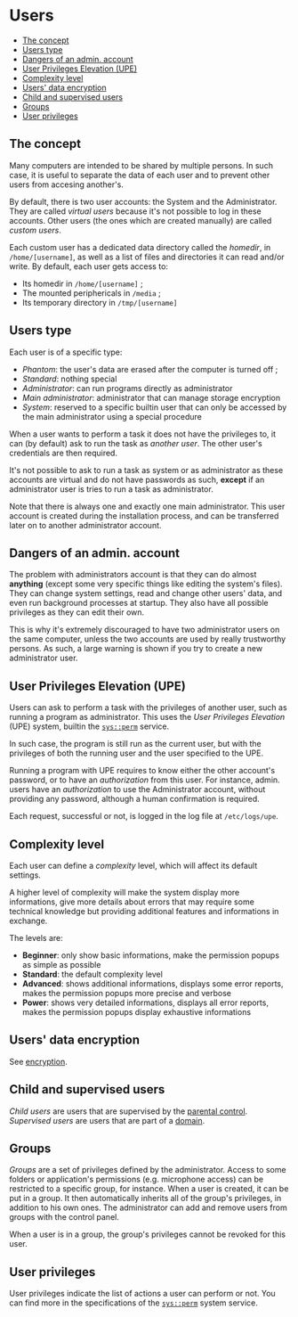 # Users

- [The concept](#the-concept)
- [Users type](#users-type)
- [Dangers of an admin. account](#dangers-of-an-admin-account)
- [User Privileges Elevation (UPE)](#user-privileges-elevation-upe)
- [Complexity level](#complexity-level)
- [Users' data encryption](#users-data-encryption)
- [Child and supervised users](#child-and-supervised-users)
- [Groups](#groups)
- [User privileges](#user-privileges)

## The concept

Many computers are intended to be shared by multiple persons. In such case, it is useful to separate the data of each user and to prevent other users from accesing another's.

By default, there is two user accounts: the System and the Administrator. They are called _virtual users_ because it's not possible to log in these accounts. Other users (the ones which are created manually) are called _custom users_.

Each custom user has a dedicated data directory called the _homedir_, in `/home/[username]`, as well as a list of files and directories it can read and/or write. By default, each user gets access to:

- Its homedir in `/home/[username]` ;
- The mounted periphericals in `/media` ;
- Its temporary directory in `/tmp/[username]`

## Users type

Each user is of a specific type:

- _Phantom_: the user's data are erased after the computer is turned off ;
- _Standard_: nothing special
- _Administrator_: can run programs directly as administrator
- _Main administrator_: administrator that can manage storage encryption
- _System_: reserved to a specific builtin user that can only be accessed by the main administrator using a special procedure

When a user wants to perform a task it does not have the privileges to, it can (by default) ask to run the task as _another user_. The other user's credentials are then required.

It's not possible to ask to run a task as system or as administrator as these accounts are virtual and do not have passwords as such, **except** if an administrator user is tries to run a task as administrator.

Note that there is always one and exactly one main administrator. This user account is created during the installation process, and can be transferred later on to another administrator account.

## Dangers of an admin. account

The problem with administrators account is that they can do almost **anything** (except some very specific things like editing the system's files). They can change system settings, read and change other users' data, and even run background processes at startup. They also have all possible privileges as they can edit their own.

This is why it's extremely discouraged to have two administrator users on the same computer, unless the two accounts are used by really trustworthy persons. As such, a large warning is shown if you try to create a new administrator user.

## User Privileges Elevation (UPE)

Users can ask to perform a task with the privileges of another user, such as running a program as administrator. This uses the _User Privileges Elevation_ (UPE) system, builtin the [`sys::perm`](../specs/services/system/perm.md) service.

In such case, the program is still run as the current user, but with the privileges of both the running user and the user specified to the UPE.

Running a program with UPE requires to know either the other account's password, or to have an _authorization_ from this user. For instance, admin. users have an _authorization_ to use the Administrator account, without providing any password, although a human confirmation is required.

Each request, successful or not, is logged in the log file at `/etc/logs/upe`.

## Complexity level

Each user can define a _complexity_ level, which will affect its default settings.

A higher level of complexity will make the system display more informations, give more details about errors that may require some technical knowledge but providing additional features and informations in exchange.

The levels are:

- **Beginner**: only show basic informations, make the permission popups as simple as possible
- **Standard**: the default complexity level
- **Advanced**: shows additional informations, displays some error reports, makes the permission popups more precise and verbose
- **Power**: shows very detailed informations, displays all error reports, makes the permission popups display exhaustive informations

## Users' data encryption

See [encryption](../features/encryption.md).

## Child and supervised users

_Child users_ are users that are supervised by the [parental control](../features/parental-control.md).
_Supervised users_ are users that are part of a [domain](../features/domains.md).

## Groups

_Groups_ are a set of privileges defined by the administrator. Access to some folders or application's permissions (e.g. microphone access) can be restricted to a specific group, for instance.
When a user is created, it can be put in a group. It then automatically inherits all of the group's privileges, in addition to his own ones.
The administrator can add and remove users from groups with the control panel.

When a user is in a group, the group's privileges cannot be revoked for this user.

## User privileges

User privileges indicate the list of actions a user can perform or not. You can find more in the specifications of the [`sys::perm`](../specs/services/system/perm.md) system service.
